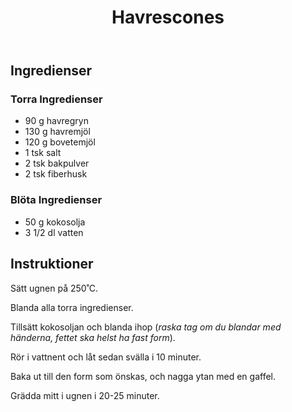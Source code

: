 ﻿---
title: Havrescones
slug: havrescones
tags: [Bröd]
---

## Ingredienser

### Torra Ingredienser

* 90 g havregryn
* 130 g havremjöl
* 120 g bovetemjöl
* 1 tsk salt
* 2 tsk bakpulver
* 2 tsk fiberhusk

### Blöta Ingredienser

* 50 g kokosolja
* 3 1/2 dl vatten

## Instruktioner

Sätt ugnen på 250˚C.

Blanda alla torra ingredienser.

Tillsätt kokosoljan och blanda ihop (*raska tag om du blandar med händerna, fettet ska helst ha fast form*).

Rör i vattnent och låt sedan svälla i 10 minuter.

Baka ut till den form som önskas, och nagga ytan med en gaffel.

Grädda mitt i ugnen i 20-25 minuter.
